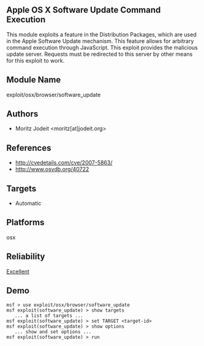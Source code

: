 ## Apple OS X Software Update Command Execution

This module exploits a feature in the Distribution Packages, 
which are used in the Apple Software Update mechanism. This 
feature allows for arbitrary command execution through 
JavaScript. This exploit provides the malicious update 
server. Requests must be redirected to this server by other 
means for this exploit to work.


## Module Name
exploit/osx/browser/software_update

## Authors
* Moritz Jodeit <moritz[at]jodeit.org>


## References
* http://cvedetails.com/cve/2007-5863/
* http://www.osvdb.org/40722



## Targets
* Automatic


## Platforms
osx

## Reliability
[Excellent](https://github.com/rapid7/metasploit-framework/wiki/Exploit-Ranking)

## Demo

```
msf > use exploit/osx/browser/software_update
msf exploit(software_update) > show targets
   ... a list of targets ...
msf exploit(software_update) > set TARGET <target-id>
msf exploit(software_update) > show options
   ... show and set options ...
msf exploit(software_update) > run
```
    
    